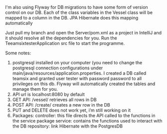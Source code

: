 I'm also using Flyway for DB migrations to have some form of version control on our DB. Each of the class variables in the Vessel class will be mapped to a column in the DB. JPA Hibernate does this mapping automatically

Just pull my branch and open the Server/pom.xml as a project in IntelliJ and it should resolve all the dependencies for you. Run the TeeamsixtesterApplication src file to start the programme.

Some notes:

1. postgresql installed on your computer (you need to change the postgresql connection configurations under main/java/resources/application.properties. I created a DB called teamsix and granted user tester with password password to all privileges on this db. Flyway will automatically created the tables and manage them for you.
2. API url is localhost:8080 by default
3. GET API: /vessel/ retrieves all rows in DB
4. POST API: /create/ creates a new row in the DB
5. PUT and DELETE does not work yet, i’m still working on it
6. Packages:
   controller: this file directs the API called to the functions in the service package
   service: contains the functions used to interact with the DB
   repository: link Hibernate with the PostgresDB
